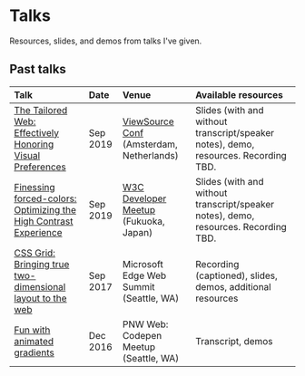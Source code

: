 # Talks

Resources, slides, and demos from talks I've given.

## Past talks

| Talk              | Date  | Venue           | Available resources |
| :---------------- | :-----| :---------------| :------------------ |
| [The Tailored Web: Effectively Honoring Visual Preferences](https://2019.viewsourceconf.org/#schedule) | Sep 2019 | [ViewSource Conf](https://2019.viewsourceconf.org/#schedule) (Amsterdam, Netherlands) | Slides (with and without transcript/speaker notes), demo, resources. Recording TBD. |
| [Finessing forced-colors: Optimizing the High Contrast Experience](2019/tpac-hc/) | Sep 2019 | [W3C Developer Meetup](https://www.w3.org/2019/09/Meetup/speaker-melanie.html) (Fukuoka, Japan) | Slides (with and without transcript/speaker notes), demo, resources. Recording TBD. |
| [CSS Grid: Bringing true two-dimensional layout to the web](2017/grid-web-summit/) | Sep 2017 | Microsoft Edge Web Summit (Seattle, WA) | Recording (captioned), slides, demos, additional resources |
| [Fun with animated gradients](https://melanie-richards.com/blog/animating-gradients/) | Dec 2016 | PNW Web: Codepen Meetup (Seattle, WA) | Transcript, demos |
